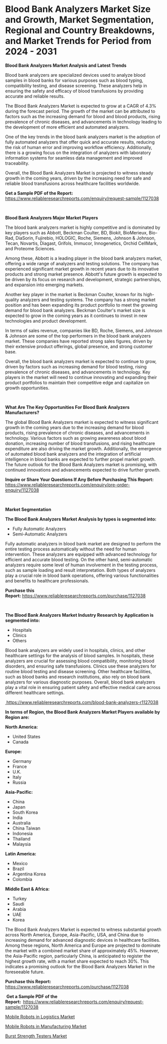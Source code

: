 <p><h1>Blood Bank Analyzers Market Size and Growth, Market Segmentation, Regional and Country Breakdowns, and Market Trends for Period from 2024 -  2031</h1></p><p><strong>Blood Bank Analyzers Market Analysis and Latest Trends</strong></p>
<p><p>Blood bank analyzers are specialized devices used to analyze blood samples in blood banks for various purposes such as blood typing, compatibility testing, and disease screening. These analyzers help in ensuring the safety and efficacy of blood transfusions by providing accurate and reliable results.</p><p>The Blood Bank Analyzers Market is expected to grow at a CAGR of 4.3% during the forecast period. The growth of the market can be attributed to factors such as the increasing demand for blood and blood products, rising prevalence of chronic diseases, and advancements in technology leading to the development of more efficient and automated analyzers.</p><p>One of the key trends in the blood bank analyzers market is the adoption of fully automated analyzers that offer quick and accurate results, reducing the risk of human error and improving workflow efficiency. Additionally, there is a growing focus on the integration of analyzers with laboratory information systems for seamless data management and improved traceability.</p><p>Overall, the Blood Bank Analyzers Market is projected to witness steady growth in the coming years, driven by the increasing need for safe and reliable blood transfusions across healthcare facilities worldwide.</p></p>
<p><strong>Get a Sample PDF of the Report:&nbsp;</strong> <a href="https://www.reliableresearchreports.com/enquiry/request-sample/1127038">https://www.reliableresearchreports.com/enquiry/request-sample/1127038</a></p>
<p>&nbsp;</p>
<p><strong>Blood Bank Analyzers Major Market Players</strong></p>
<p><p>The blood bank analyzers market is highly competitive and is dominated by key players such as Abbott, Beckman Coulter, BD, Biokit, BioMerieux, Bio-Rad, DiaSorin, Fujirebio, HOLOGIC, Roche, Siemens, Johnson & Johnson, Tecan, Novartis, Diagast, Grifols, Immucor, Innogenetics, Orchid CellMark, and Proteome Sciences.</p><p>Among these, Abbott is a leading player in the blood bank analyzers market, offering a wide range of analyzers and testing solutions. The company has experienced significant market growth in recent years due to its innovative products and strong market presence. Abbott's future growth is expected to be driven by its focus on research and development, strategic partnerships, and expansion into emerging markets.</p><p>Another key player in the market is Beckman Coulter, known for its high-quality analyzers and testing systems. The company has a strong market position and has been expanding its product portfolio to meet the growing demand for blood bank analyzers. Beckman Coulter's market size is expected to grow in the coming years as it continues to invest in new technologies and product development.</p><p>In terms of sales revenue, companies like BD, Roche, Siemens, and Johnson & Johnson are some of the top performers in the blood bank analyzers market. These companies have reported strong sales figures, driven by their extensive product offerings, global presence, and strong customer base.</p><p>Overall, the blood bank analyzers market is expected to continue to grow, driven by factors such as increasing demand for blood testing, rising prevalence of chronic diseases, and advancements in technology. Key players in the market will need to continue innovating and expanding their product portfolios to maintain their competitive edge and capitalize on growth opportunities.</p></p>
<p>&nbsp;</p>
<p><strong>What Are The Key Opportunities For Blood Bank Analyzers Manufacturers?</strong></p>
<p><p>The global Blood Bank Analyzers market is expected to witness significant growth in the coming years due to the increasing demand for blood products, rising prevalence of chronic diseases, and advancements in technology. Various factors such as growing awareness about blood donation, increasing number of blood transfusions, and rising healthcare expenditure are also driving the market growth. Additionally, the emergence of automated blood bank analyzers and the integration of artificial intelligence in blood banks are expected to further propel market growth. The future outlook for the Blood Bank Analyzers market is promising, with continued innovations and advancements expected to drive further growth.</p></p>
<p><strong>Inquire or Share Your Questions If Any Before Purchasing This Report:</strong> <a href="https://www.reliableresearchreports.com/enquiry/pre-order-enquiry/1127038">https://www.reliableresearchreports.com/enquiry/pre-order-enquiry/1127038</a></p>
<p>&nbsp;</p>
<p><strong>Market Segmentation</strong></p>
<p><strong>The Blood Bank Analyzers Market Analysis by types is segmented into:</strong></p>
<p><ul><li>Fully Automatic Analyzers</li><li>Semi-Automatic Analyzers</li></ul></p>
<p><p>Fully automatic analyzers in blood bank market are designed to perform the entire testing process automatically without the need for human intervention. These analyzers are equipped with advanced technology for efficient and accurate blood testing. On the other hand, semi-automatic analyzers require some level of human involvement in the testing process, such as sample loading and result interpretation. Both types of analyzers play a crucial role in blood bank operations, offering various functionalities and benefits to healthcare professionals.</p></p>
<p><strong>Purchase this Report:&nbsp;</strong><a href="https://www.reliableresearchreports.com/purchase/1127038">https://www.reliableresearchreports.com/purchase/1127038</a></p>
<p>&nbsp;</p>
<p><strong>The Blood Bank Analyzers Market Industry Research by Application is segmented into:</strong></p>
<p><ul><li>Hospitals</li><li>Clinics</li><li>Others</li></ul></p>
<p><p>Blood bank analyzers are widely used in hospitals, clinics, and other healthcare settings for the analysis of blood samples. In hospitals, these analyzers are crucial for assessing blood compatibility, monitoring blood disorders, and ensuring safe transfusions. Clinics use these analyzers for routine blood testing and disease screening. Other healthcare facilities, such as blood banks and research institutions, also rely on blood bank analyzers for various diagnostic purposes. Overall, blood bank analyzers play a vital role in ensuring patient safety and effective medical care across different healthcare settings.</p></p>
<p><a href="https://www.reliableresearchreports.com/blood-bank-analyzers-r1127038">&nbsp;https://www.reliableresearchreports.com/blood-bank-analyzers-r1127038</a></p>
<p><strong>In terms of Region, the Blood Bank Analyzers Market Players available by Region are:</strong></p>
<p>
    <p> <strong> North America: </strong>
        <ul>
            <li>United States</li>
            <li>Canada</li>
        </ul>
        </p> 
    <p> <strong> Europe: </strong>
        <ul>
            <li>Germany</li>
            <li>France</li>
            <li>U.K.</li>
            <li>Italy</li>
            <li>Russia</li>
        </ul>
        </p> 
    <p> <strong> Asia-Pacific: </strong>
        <ul>
            <li>China</li>
            <li>Japan</li>
            <li>South Korea</li>
            <li>India</li>
            <li>Australia</li>
            <li>China Taiwan</li>
            <li>Indonesia</li>
            <li>Thailand</li>
            <li>Malaysia</li>
        </ul>
        </p> 
    <p> <strong> Latin America: </strong>
        <ul>
            <li>Mexico</li>
            <li>Brazil</li>
            <li>Argentina Korea</li>
            <li>Colombia</li>
        </ul>
        </p> 
    <p> <strong> Middle East & Africa: </strong>
        <ul>
            <li>Turkey</li>
            <li>Saudi</li>
            <li>Arabia</li>
            <li>UAE</li>
            <li>Korea</li>
        </ul>
    </p>
    </p>
<p><p>The Blood Bank Analyzers Market is expected to witness substantial growth across North America, Europe, Asia-Pacific, USA, and China due to increasing demand for advanced diagnostic devices in healthcare facilities. Among these regions, North America and Europe are projected to dominate the market with a combined market share of approximately 45%. However, the Asia-Pacific region, particularly China, is anticipated to register the highest growth rate, with a market share expected to reach 30%. This indicates a promising outlook for the Blood Bank Analyzers Market in the foreseeable future.</p></p>
<p><strong>Purchase this Report: </strong><a href="https://www.reliableresearchreports.com/purchase/1127038">https://www.reliableresearchreports.com/purchase/1127038</a></p>
<p>&nbsp;<strong>Get a Sample PDF of the Report:&nbsp;&nbsp;</strong><a href="https://www.reliableresearchreports.com/enquiry/request-sample/1127038">https://www.reliableresearchreports.com/enquiry/request-sample/1127038</a></p>
<p><strong></strong></p>
<p><p><a href="https://github.com/LeilaniWyman2021/Market-Research-Report-List-1/blob/main/mobile-robots-in-logistics-market.md">Mobile Robots in Logistics Market</a></p><p><a href="https://github.com/phuonganhit041011/Market-Research-Report-List-1/blob/main/mobile-robots-in-manufacturing-market.md">Mobile Robots in Manufacturing Market</a></p><p><a href="https://github.com/nhteumcc68/Market-Research-Report-List-1/blob/main/burst-strength-testers-market.md">Burst Strength Testers Market</a></p></p>